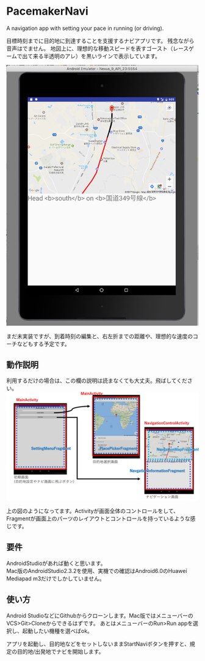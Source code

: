 # PacemakerNavi
A navigation app with setting your pace in running (or driving).  
  
目標時刻までに目的地に到達することを支援するナビアプリです。
残念ながら音声はでません。
地図上に、理想的な移動スピードを表すゴースト（レースゲームで出て来る半透明のアレ）を黒いラインで表示しています。 

![Alt apptop](/readmeImages/apptop.jpg)
  
まだ未実装ですが、到着時刻の編集と、右左折までの距離や、理想的な速度のコーチなどもする予定です。  

## 動作説明
利用するだけの場合は、この欄の説明は読まなくても大丈夫。飛ばしてください。  
![Alt appflow](/readmeImages/appflow.png)
  
上の図のようになってます。Activityが画面全体のコントロールをして、Fragmentが画面上のパーツのレイアウトとコントロールを持っているような感じです。  


## 要件
AndroidStudioがあれば動くと思います。  
Mac版のAndroidStudio2.3.2を使用、実機での確認はAndroid6.0のHuawei Mediapad m3だけでしかしていません。

## 使い方
Android StudioなどにGithubからクローンします。Mac版ではメニューバーのVCS>Git>Cloneからできるはずです。
あとはメニューバーのRun>Run appを選択し、起動したい機種を選べばok。

アプリを起動し、目的地などをセットしないままStartNaviボタンを押すと、規定の目的地/出発地でナビを開始します。
